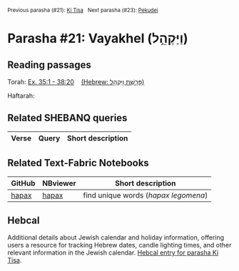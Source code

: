 <sup>Previous parasha (#21): <a href="../21%20-%20Ki%20Tisa/README.md#start">Ki Tisa</a> &nbsp;&nbsp;Next parasha (#23): <a href="../23%20-%20Pekudei/README.md#start">Pekudei</a></sup>

# Parasha #21:  Vayakhel (וַיַּקְהֵ֣ל)

## Reading passages

Torah: [Ex. 35:1 - 38:20](https://www.stepbible.org/?q=version=NASB2020|reference=Ex.35:1-38:20&options=HNVUG) &nbsp;&nbsp; [(Hebrew: פָּרָשַׁת וַיַּקְהֵ֣ל)](https://tikkun.io/#/p/vayakhel)<br>

Haftarah: 



## Related SHEBANQ queries

Verse | Query | Short description
--- | --- | --- 


## Related Text-Fabric Notebooks

GitHub | NBviewer | Short description
---|---|---
[hapax](hapax.ipynb) | [hapax](https://nbviewer.org/github/tonyjurg/Parashot/blob/main/WeeklyParasha/22%20-%20Vayakhel/hapax.ipynb)| find unique words (*hapax legomena*)

## Hebcal

Additional details about Jewish calendar and holiday information, offering users a resource for tracking Hebrew dates, candle lighting times, and other relevant information in the Jewish calendar. [Hebcal entry for parasha Ki Tisa](https://www.hebcal.com/sedrot/ki-tisa).
